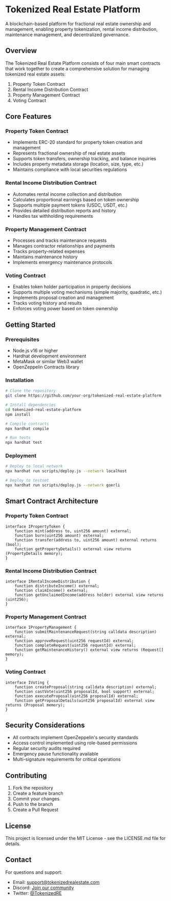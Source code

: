 # Tokenized Real Estate Platform

A blockchain-based platform for fractional real estate ownership and management, enabling property tokenization, rental income distribution, maintenance management, and decentralized governance.

## Overview

The Tokenized Real Estate Platform consists of four main smart contracts that work together to create a comprehensive solution for managing tokenized real estate assets:

1. Property Token Contract
2. Rental Income Distribution Contract
3. Property Management Contract
4. Voting Contract

## Core Features

### Property Token Contract
- Implements ERC-20 standard for property token creation and management
- Represents fractional ownership of real estate assets
- Supports token transfers, ownership tracking, and balance inquiries
- Includes property metadata storage (location, size, type, etc.)
- Maintains compliance with local securities regulations

### Rental Income Distribution Contract
- Automates rental income collection and distribution
- Calculates proportional earnings based on token ownership
- Supports multiple payment tokens (USDC, USDT, etc.)
- Provides detailed distribution reports and history
- Handles tax withholding requirements

### Property Management Contract
- Processes and tracks maintenance requests
- Manages contractor relationships and payments
- Tracks property-related expenses
- Maintains maintenance history
- Implements emergency maintenance protocols

### Voting Contract
- Enables token holder participation in property decisions
- Supports multiple voting mechanisms (simple majority, quadratic, etc.)
- Implements proposal creation and management
- Tracks voting history and results
- Enforces voting power based on token ownership

## Getting Started

### Prerequisites
- Node.js v16 or higher
- Hardhat development environment
- MetaMask or similar Web3 wallet
- OpenZeppelin Contracts library

### Installation
```bash
# Clone the repository
git clone https://github.com/your-org/tokenized-real-estate-platform

# Install dependencies
cd tokenized-real-estate-platform
npm install

# Compile contracts
npx hardhat compile

# Run tests
npx hardhat test
```

### Deployment
```bash
# Deploy to local network
npx hardhat run scripts/deploy.js --network localhost

# Deploy to testnet
npx hardhat run scripts/deploy.js --network goerli
```

## Smart Contract Architecture

### Property Token Contract
```solidity
interface IPropertyToken {
    function mint(address to, uint256 amount) external;
    function burn(uint256 amount) external;
    function transfer(address to, uint256 amount) external returns (bool);
    function getPropertyDetails() external view returns (PropertyDetails memory);
}
```

### Rental Income Distribution Contract
```solidity
interface IRentalIncomeDistribution {
    function distributeIncome() external;
    function claimIncome() external;
    function getUnclaimedIncome(address holder) external view returns (uint256);
}
```

### Property Management Contract
```solidity
interface IPropertyManagement {
    function submitMaintenanceRequest(string calldata description) external;
    function approveRequest(uint256 requestId) external;
    function completeRequest(uint256 requestId) external;
    function getMaintenanceHistory() external view returns (Request[] memory);
}
```

### Voting Contract
```solidity
interface IVoting {
    function createProposal(string calldata description) external;
    function castVote(uint256 proposalId, bool support) external;
    function executeProposal(uint256 proposalId) external;
    function getProposalDetails(uint256 proposalId) external view returns (Proposal memory);
}
```

## Security Considerations

- All contracts implement OpenZeppelin's security standards
- Access control implemented using role-based permissions
- Regular security audits required
- Emergency pause functionality available
- Multi-signature requirements for critical operations

## Contributing

1. Fork the repository
2. Create a feature branch
3. Commit your changes
4. Push to the branch
5. Create a Pull Request

## License

This project is licensed under the MIT License - see the LICENSE.md file for details.

## Contact

For questions and support:
- Email: support@tokenizedrealestate.com
- Discord: [Join our community](https://discord.gg/tokenizedrealestate)
- Twitter: [@TokenizedRE](https://twitter.com/TokenizedRE)
